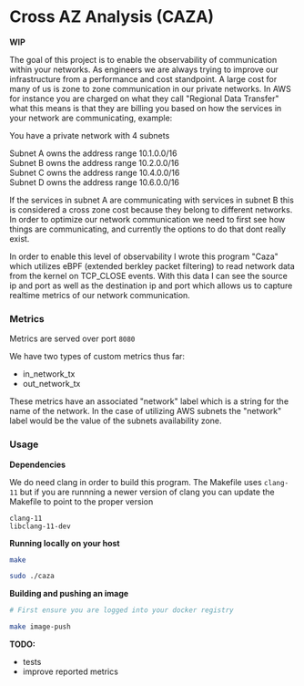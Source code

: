 # Cross AZ Analysis (CAZA)

**WIP**

The goal of this project is to enable the observability of communication within your networks. As engineers we are always trying to improve our infrastructure from a performance and cost standpoint. A large cost for many of us is zone to zone communication in our private networks. In AWS for instance you are charged on what they call "Regional Data Transfer" what this means is that they are billing you based on how the services in your network are communicating, example:

You have a private network with 4 subnets

Subnet A owns the address range 10.1.0.0/16  
Subnet B owns the address range 10.2.0.0/16  
Subnet C owns the address range 10.4.0.0/16  
Subnet D owns the address range 10.6.0.0/16  

If the services in subnet A are communicating with services in subnet B this is considered a cross zone cost because they belong to different networks. In order to optimize our network communication we need to first see how things are communicating, and currently the options to do that dont really exist.

In order to enable this level of observability I wrote this program "Caza" which utilizes eBPF (extended berkley packet filtering) to read network data from the kernel on TCP_CLOSE events. With this data I can see the source ip and port as well as the destination ip and port which allows us to capture realtime metrics of our network communication.

### Metrics

Metrics are served over port `8080`

We have two types of custom metrics thus far:

- in_network_tx
- out_network_tx

These metrics have an associated "network" label which is a string for the name of the network. In the case of utilizing AWS subnets the "network" label would be the value of the subnets availability zone.

### Usage

**Dependencies**

We do need clang in order to build this program. The Makefile uses `clang-11` but if you are runnning a newer version of clang you can update the Makefile to point to the proper version

`clang-11`  
`libclang-11-dev`  

**Running locally on your host**

```sh
make

sudo ./caza
```

**Building and pushing an image**

```sh
# First ensure you are logged into your docker registry

make image-push
```

**TODO:**

- tests
- improve reported metrics
